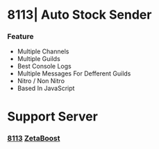   # 8113| Auto Stock Sender
### __**Feature**__
- Multiple Channels
- Multiple Guilds
- Best Console Logs
- Multiple Messages For Defferent Guilds
- Nitro / Non Nitro
- Based In JavaScript

# Support Server
### [8113](https://discord.gg/debitcards) [ZetaBoost](https://discord.gg/zetaboosts)

